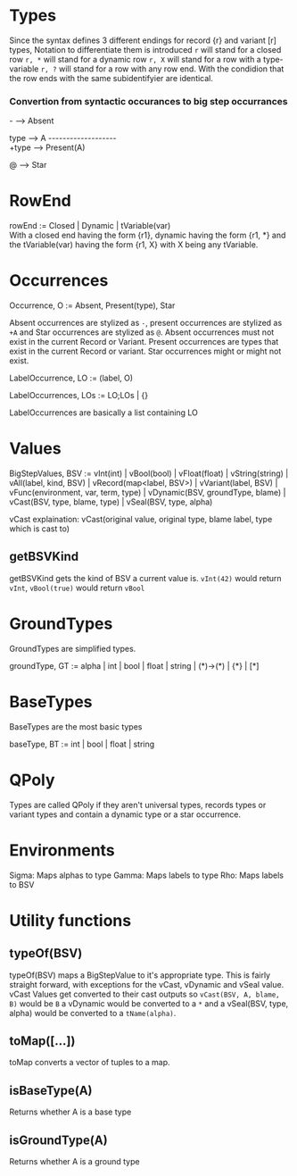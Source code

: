 # Types
Since the syntax defines 3 different endings for record {r} and variant [r] types, Notation to differentiate them is introduced
`r` will stand for a closed row
`r, *` will stand for a dynamic row
`r, X` will stand for a row with a type-variable
`r, ?` will stand for a row with any row end. With the condidion that the row ends with the same subidentifyier are identical.

### Convertion from syntactic occurances to big step occurrances
\- --> Absent

type --> A
------------------- \
+type --> Present(A)

@ --> Star

# RowEnd
rowEnd := Closed | Dynamic | tVariable(var) \
With a closed end having the form {r1}, dynamic having the form {r1, *} and the tVariable(var) having the form {r1, X} with X being any tVariable.

# Occurrences

Occurrence, O := Absent, Present(type), Star

Absent occurrences are stylized as `-`, present occurrences are stylized as `+A` and Star occurrences are stylized as `@`.
Absent occurrences must not exist in the current Record or Variant. Present occurrences are types that exist in the current Record or variant. Star occurrences might or might not exist.

LabelOccurrence, LO := (label, O)

LabelOccurrences, LOs := LO;LOs | {}

LabelOccurrences are basically a list containing LO

# Values
BigStepValues, BSV := vInt(int)
                    | vBool(bool)
                    | vFloat(float)
                    | vString(string)
                    | vAll(label, kind, BSV)
                    | vRecord(map\<label, BSV>)
                    | vVariant(label, BSV)
                    | vFunc(environment, var, term, type)
                    | vDynamic(BSV, groundType, blame)
                    | vCast(BSV, type, blame, type)
                    | vSeal(BSV, type, alpha)

vCast explaination:
vCast(original value, original type, blame label, type which is cast to)

## getBSVKind
getBSVKind gets the kind of BSV a current value is. `vInt(42)` would return `vInt`, `vBool(true)` would return `vBool`

# GroundTypes
GroundTypes are simplified types.

groundType, GT := alpha
                | int 
                | bool 
                | float 
                | string 
                | (\*)->(\*) 
                | {*}
                | [\*]


# BaseTypes
BaseTypes are the most basic types

baseType, BT := int | bool | float | string


# QPoly
Types are called QPoly if they aren't universal types, records types or variant types and contain a dynamic type or a star occurrence.

# Environments
Sigma: Maps alphas to type
Gamma: Maps labels to type
Rho: Maps labels to BSV

# Utility functions
## typeOf(BSV)
typeOf(BSV) maps a BigStepValue to it's appropriate type. This is fairly straight forward, with exceptions for the vCast, vDynamic and vSeal value.
vCast Values get converted to their cast outputs so `vCast(BSV, A, blame, B)` would be `B` a vDynamic would be converted to a `*` and a vSeal(BSV, type, alpha) would be converted to a `tName(alpha)`.

## toMap([...])
toMap converts a vector of tuples to a map.

## isBaseType(A)
Returns whether A is a base type

## isGroundType(A)
Returns whether A is a ground type
